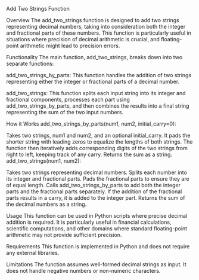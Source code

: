 
Add Two Strings Function

Overview
The add_two_strings function is designed to add two strings representing decimal numbers, taking into consideration both the integer and fractional parts of these numbers. This function is particularly useful in situations where precision of decimal arithmetic is crucial, and floating-point arithmetic might lead to precision errors.

Functionality
The main function, add_two_strings, breaks down into two separate functions:

add_two_strings_by_parts: This function handles the addition of two strings representing either the integer or fractional parts of a decimal number.

add_two_strings: This function splits each input string into its integer and fractional components, processes each part using add_two_strings_by_parts, and then combines the results into a final string representing the sum of the two input numbers.

How it Works
add_two_strings_by_parts(num1, num2, initial_carry=0):

Takes two strings, num1 and num2, and an optional initial_carry.
It pads the shorter string with leading zeros to equalize the lengths of both strings.
The function then iteratively adds corresponding digits of the two strings from right to left, keeping track of any carry.
Returns the sum as a string.
add_two_strings(num1, num2):

Takes two strings representing decimal numbers.
Splits each number into its integer and fractional parts.
Pads the fractional parts to ensure they are of equal length.
Calls add_two_strings_by_parts to add both the integer parts and the fractional parts separately.
If the addition of the fractional parts results in a carry, it is added to the integer part.
Returns the sum of the decimal numbers as a string.

Usage
This function can be used in Python scripts where precise decimal addition is required. It is particularly useful in financial calculations, scientific computations, and other domains where standard floating-point arithmetic may not provide sufficient precision.

Requirements
This function is implemented in Python and does not require any external libraries.

Limitations
The function assumes well-formed decimal strings as input.
It does not handle negative numbers or non-numeric characters.